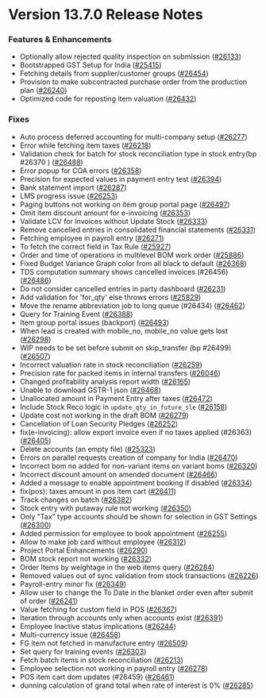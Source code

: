 # Version 13.7.0 Release Notes

### Features & Enhancements
- Optionally allow rejected quality inspection on submission ([#26133](https://github.com/saashqdev/erpnexus/pull/26133))
- Bootstrapped GST Setup for India ([#25415](https://github.com/saashqdev/erpnexus/pull/25415))
- Fetching details from supplier/customer groups ([#26454](https://github.com/saashqdev/erpnexus/pull/26454))
- Provision to make subcontracted purchase order from the production plan ([#26240](https://github.com/saashqdev/erpnexus/pull/26240))
- Optimized code for reposting item valuation ([#26432](https://github.com/saashqdev/erpnexus/pull/26432))

### Fixes
- Auto process deferred accounting for multi-company setup ([#26277](https://github.com/saashqdev/erpnexus/pull/26277))
- Error while fetching item taxes ([#26218](https://github.com/saashqdev/erpnexus/pull/26218))
- Validation check for batch for stock reconciliation type in stock entry(bp #26370 ) ([#26488](https://github.com/saashqdev/erpnexus/pull/26488))
- Error popup for COA errors ([#26358](https://github.com/saashqdev/erpnexus/pull/26358))
- Precision for expected values in payment entry test ([#26394](https://github.com/saashqdev/erpnexus/pull/26394))
- Bank statement import ([#26287](https://github.com/saashqdev/erpnexus/pull/26287))
- LMS progress issue ([#26253](https://github.com/saashqdev/erpnexus/pull/26253))
- Paging buttons not working on item group portal page ([#26497](https://github.com/saashqdev/erpnexus/pull/26497))
- Omit item discount amount for e-invoicing ([#26353](https://github.com/saashqdev/erpnexus/pull/26353))
- Validate LCV for Invoices without Update Stock ([#26333](https://github.com/saashqdev/erpnexus/pull/26333))
- Remove cancelled entries in consolidated financial statements ([#26331](https://github.com/saashqdev/erpnexus/pull/26331))
- Fetching employee in payroll entry ([#26271](https://github.com/saashqdev/erpnexus/pull/26271))
- To fetch the correct field in Tax Rule ([#25927](https://github.com/saashqdev/erpnexus/pull/25927))
- Order and time of operations in multilevel BOM work order ([#25886](https://github.com/saashqdev/erpnexus/pull/25886))
- Fixed Budget Variance Graph color from all black to default ([#26368](https://github.com/saashqdev/erpnexus/pull/26368))
- TDS computation summary shows cancelled invoices (#26456) ([#26486](https://github.com/saashqdev/erpnexus/pull/26486))
- Do not consider cancelled entries in party dashboard ([#26231](https://github.com/saashqdev/erpnexus/pull/26231))
- Add validation for 'for_qty' else throws errors ([#25829](https://github.com/saashqdev/erpnexus/pull/25829))
- Move the rename abbreviation job to long queue (#26434) ([#26462](https://github.com/saashqdev/erpnexus/pull/26462))
- Query for Training Event ([#26388](https://github.com/saashqdev/erpnexus/pull/26388))
- Item group portal issues (backport) ([#26493](https://github.com/saashqdev/erpnexus/pull/26493))
- When lead is created with mobile_no, mobile_no value gets lost ([#26298](https://github.com/saashqdev/erpnexus/pull/26298))
- WIP needs to be set before submit on skip_transfer (bp #26499) ([#26507](https://github.com/saashqdev/erpnexus/pull/26507))
- Incorrect valuation rate in stock reconciliation ([#26259](https://github.com/saashqdev/erpnexus/pull/26259))
- Precision rate for packed items in internal transfers ([#26046](https://github.com/saashqdev/erpnexus/pull/26046))
- Changed profitability analysis report width ([#26165](https://github.com/saashqdev/erpnexus/pull/26165))
- Unable to download GSTR-1 json ([#26468](https://github.com/saashqdev/erpnexus/pull/26468))
- Unallocated amount in Payment Entry after taxes ([#26472](https://github.com/saashqdev/erpnexus/pull/26472))
- Include Stock Reco logic in `update_qty_in_future_sle` ([#26158](https://github.com/saashqdev/erpnexus/pull/26158))
- Update cost not working in the draft BOM ([#26279](https://github.com/saashqdev/erpnexus/pull/26279))
- Cancellation of Loan Security Pledges ([#26252](https://github.com/saashqdev/erpnexus/pull/26252))
- fix(e-invoicing): allow export invoice even if no taxes applied (#26363) ([#26405](https://github.com/saashqdev/erpnexus/pull/26405))
- Delete accounts (an empty file) ([#25323](https://github.com/saashqdev/erpnexus/pull/25323))
- Errors on parallel requests creation of company for India  ([#26470](https://github.com/saashqdev/erpnexus/pull/26470))
- Incorrect bom no added for non-variant items on variant boms ([#26320](https://github.com/saashqdev/erpnexus/pull/26320))
- Incorrect discount amount on amended document ([#26466](https://github.com/saashqdev/erpnexus/pull/26466))
- Added a message to enable appointment booking if disabled ([#26334](https://github.com/saashqdev/erpnexus/pull/26334))
- fix(pos): taxes amount in pos item cart ([#26411](https://github.com/saashqdev/erpnexus/pull/26411))
- Track changes on batch ([#26382](https://github.com/saashqdev/erpnexus/pull/26382))
- Stock entry with putaway rule not working ([#26350](https://github.com/saashqdev/erpnexus/pull/26350))
- Only "Tax" type accounts should be shown for selection in GST Settings ([#26300](https://github.com/saashqdev/erpnexus/pull/26300))
- Added permission for employee to book appointment ([#26255](https://github.com/saashqdev/erpnexus/pull/26255))
- Allow to make job card without employee ([#26312](https://github.com/saashqdev/erpnexus/pull/26312))
- Project Portal Enhancements ([#26290](https://github.com/saashqdev/erpnexus/pull/26290))
- BOM stock report not working ([#26332](https://github.com/saashqdev/erpnexus/pull/26332))
- Order Items by weightage in the web items query ([#26284](https://github.com/saashqdev/erpnexus/pull/26284))
- Removed values out of sync validation from stock transactions ([#26226](https://github.com/saashqdev/erpnexus/pull/26226))
- Payroll-entry minor fix ([#26349](https://github.com/saashqdev/erpnexus/pull/26349))
- Allow user to change the To Date in the blanket order even after submit of order ([#26241](https://github.com/saashqdev/erpnexus/pull/26241))
- Value fetching for custom field in POS ([#26367](https://github.com/saashqdev/erpnexus/pull/26367))
- Iteration through accounts only when accounts exist ([#26391](https://github.com/saashqdev/erpnexus/pull/26391))
- Employee Inactive status implications ([#26244](https://github.com/saashqdev/erpnexus/pull/26244))
- Multi-currency issue ([#26458](https://github.com/saashqdev/erpnexus/pull/26458))
- FG item not fetched in manufacture entry ([#26509](https://github.com/saashqdev/erpnexus/pull/26509))
- Set query for training events ([#26303](https://github.com/saashqdev/erpnexus/pull/26303))
- Fetch batch items in stock reconciliation ([#26213](https://github.com/saashqdev/erpnexus/pull/26213))
- Employee selection not working in payroll entry ([#26278](https://github.com/saashqdev/erpnexus/pull/26278))
- POS item cart dom updates (#26459) ([#26461](https://github.com/saashqdev/erpnexus/pull/26461))
- dunning calculation of grand total when rate of interest is 0% ([#26285](https://github.com/saashqdev/erpnexus/pull/26285))